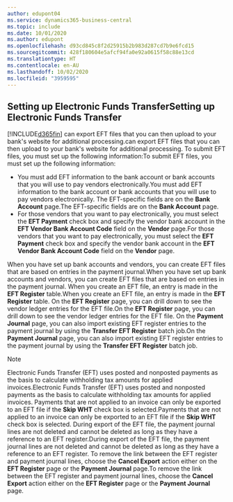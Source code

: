 ```yaml
---
author: edupont04
ms.service: dynamics365-business-central
ms.topic: include
ms.date: 10/01/2020
ms.author: edupont
ms.openlocfilehash: d93cd845c8f2d25915b2b983d287cd7b9e6fcd15
ms.sourcegitcommit: 428f180604e5afcf94fa0e92a0615f58c88e13cd
ms.translationtype: HT
ms.contentlocale: en-AU
ms.lasthandoff: 10/02/2020
ms.locfileid: "3959595"
---
```

## <a name="setting-up-electronic-funds-transfer"></a><span data-ttu-id="9354a-101">Setting up Electronic Funds Transfer</span><span class="sxs-lookup"><span data-stu-id="9354a-101">Setting up Electronic Funds Transfer</span></span>

[!INCLUDE[d365fin](../../../includes/d365fin_md.md)] <span data-ttu-id="9354a-102">can export EFT files that you can then upload to your bank's website for additional processing.</span><span class="sxs-lookup"><span data-stu-id="9354a-102">can export EFT files that you can then upload to your bank's website for additional processing.</span></span> <span data-ttu-id="9354a-103">To submit EFT files, you must set up the following information:</span><span class="sxs-lookup"><span data-stu-id="9354a-103">To submit EFT files, you must set up the following information:</span></span>  

* <span data-ttu-id="9354a-104">You must add EFT information to the bank account or bank accounts that you will use to pay vendors electronically.</span><span class="sxs-lookup"><span data-stu-id="9354a-104">You must add EFT information to the bank account or bank accounts that you will use to pay vendors electronically.</span></span> <span data-ttu-id="9354a-105">The EFT-specific fields are on the **Bank Account** page.</span><span class="sxs-lookup"><span data-stu-id="9354a-105">The EFT-specific fields are on the **Bank Account** page.</span></span>  
* <span data-ttu-id="9354a-106">For those vendors that you want to pay electronically, you must select the **EFT Payment** check box and specify the vendor bank account in the **EFT Vendor Bank Account Code** field on the **Vendor** page.</span><span class="sxs-lookup"><span data-stu-id="9354a-106">For those vendors that you want to pay electronically, you must select the **EFT Payment** check box and specify the vendor bank account in the **EFT Vendor Bank Account Code** field on the **Vendor** page.</span></span>  

<span data-ttu-id="9354a-107">When you have set up bank accounts and vendors, you can create EFT files that are based on entries in the payment journal.</span><span class="sxs-lookup"><span data-stu-id="9354a-107">When you have set up bank accounts and vendors, you can create EFT files that are based on entries in the payment journal.</span></span> <span data-ttu-id="9354a-108">When you create an EFT file, an entry is made in the **EFT Register** table.</span><span class="sxs-lookup"><span data-stu-id="9354a-108">When you create an EFT file, an entry is made in the **EFT Register** table.</span></span> <span data-ttu-id="9354a-109">On the **EFT Register** page, you can drill down to see the vendor ledger entries for the EFT file.</span><span class="sxs-lookup"><span data-stu-id="9354a-109">On the **EFT Register** page, you can drill down to see the vendor ledger entries for the EFT file.</span></span> <span data-ttu-id="9354a-110">On the **Payment Journal** page, you can also import existing EFT register entries to the payment journal by using the **Transfer EFT Register** batch job.</span><span class="sxs-lookup"><span data-stu-id="9354a-110">On the **Payment Journal** page, you can also import existing EFT register entries to the payment journal by using the **Transfer EFT Register** batch job.</span></span>

> [!NOTE]  
> <span data-ttu-id="9354a-111">Electronic Funds Transfer (EFT) uses posted and nonposted payments as the basis to calculate withholding tax amounts for applied invoices.</span><span class="sxs-lookup"><span data-stu-id="9354a-111">Electronic Funds Transfer (EFT) uses posted and nonposted payments as the basis to calculate withholding tax amounts for applied invoices.</span></span> <span data-ttu-id="9354a-112">Payments that are not applied to an invoice can only be exported to an EFT file if the **Skip WHT** check box is selected.</span><span class="sxs-lookup"><span data-stu-id="9354a-112">Payments that are not applied to an invoice can only be exported to an EFT file if the **Skip WHT** check box is selected.</span></span> <span data-ttu-id="9354a-113">During export of the EFT file, the payment journal lines are not deleted and cannot be deleted as long as they have a reference to an EFT register.</span><span class="sxs-lookup"><span data-stu-id="9354a-113">During export of the EFT file, the payment journal lines are not deleted and cannot be deleted as long as they have a reference to an EFT register.</span></span> <span data-ttu-id="9354a-114">To remove the link between the EFT register and payment journal lines, choose the **Cancel Export** action either on the **EFT Register** page or the **Payment Journal** page.</span><span class="sxs-lookup"><span data-stu-id="9354a-114">To remove the link between the EFT register and payment journal lines, choose the **Cancel Export** action either on the **EFT Register** page or the **Payment Journal** page.</span></span>       
